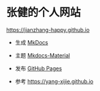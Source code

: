 # 张健的个人网站

<https://jianzhang-happy.github.io>

- 生成 [MkDocs](https://www.mkdocs.org) 
- 主题 [Mkdocs-Material](https://github.com/squidfunk/mkdocs-material)
- 发布 [GitHub Pages](https://pages.github.com) 

- 参考 <https://yang-xijie.github.io>

